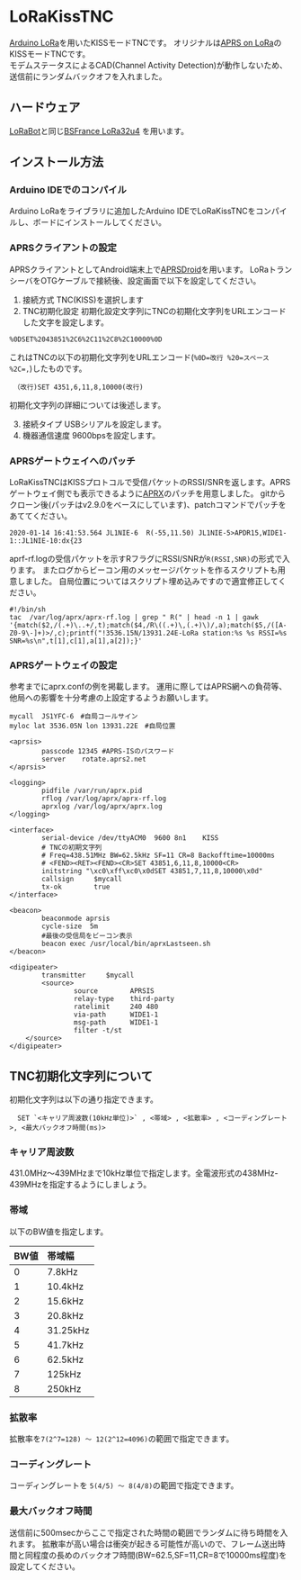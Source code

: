 # LoRaKissTNC

[Arduino LoRa](https://github.com/sandeepmistry/arduino-LoRa/blob/master/README.md)を用いたKISSモードTNCです。
オリジナルは[APRS on LoRa](https://github.com/josefmtd/lora-aprs)のKISSモードTNCです。  
モデムステータスによるCAD(Channel Activity Detection)が動作しないため、送信前にランダムバックオフを入れました。

## ハードウェア
[LoRaBot](https://github.com/w-ockham/LoRaBot/edit/master/README.md)と同じ[BSFrance LoRa32u4](https://bsfrance.fr/lora-long-range/1311-BSFrance-LoRa32u4-1KM-Long-Range-Board-Based-Atmega32u4-433MHz-LoRA-RA02-Module.html)
を用います。

## インストール方法
### Arduino IDEでのコンパイル
Arduino LoRaをライブラリに追加したArduino IDEでLoRaKissTNCをコンパイルし、ボードにインストールしてください。

### APRSクライアントの設定
APRSクライアントとしてAndroid端末上で[APRSDroid](https://aprsdroid.org/)を用います。
LoRaトランシーバをOTGケーブルで接続後、設定画面で以下を設定してください。
1. 接続方式 TNC(KISS)を選択します
2. TNC初期化設定 初期化設定文字列にTNCの初期化文字列をURLエンコードした文字を設定します。
```
%0DSET%2043851%2C6%2C11%2C8%2C10000%0D
```
これはTNCの以下の初期化文字列をURLエンコード(`%0D=改行 %20=スペース %2C=,`)したものです。
```
 （改行)SET 4351,6,11,8,10000(改行)
```
初期化文字列の詳細については後述します。

3. 接続タイプ USBシリアルを設定します。
4. 機器通信速度 9600bpsを設定します。

### APRSゲートウェイへのパッチ
LoRaKissTNCはKISSプロトコルで受信パケットのRSSI/SNRを返します。APRSゲートウェイ側でも表示できるように[APRX](https://github.com/PhirePhly/aprx/blob/master/README)のパッチを用意しました。
gitからクローン後(パッチはv2.9.0をベースにしています)、patchコマンドでパッチをあててください。

```
2020-01-14 16:41:53.564 JL1NIE-6  R(-55,11.50) JL1NIE-5>APDR15,WIDE1-1::JL1NIE-10:dx{23
```

aprf-rf.logの受信パケットを示すRフラグにRSSI/SNRが`R(RSSI,SNR)`の形式で入ります。
またログからビーコン用のメッセージパケットを作るスクリプトも用意しました。
自局位置についてはスクリプト埋め込みですので適宜修正してください。

```
#!/bin/sh
tac  /var/log/aprx/aprx-rf.log | grep " R(" | head -n 1 | gawk '{match($2,/(.+)\..+/,t);match($4,/R\((.+)\,(.+)\)/,a);match($5,/([A-Z0-9\-]+)>/,c);printf("!3536.15N/13931.24E-LoRa station:%s %s RSSI=%s SNR=%s\n",t[1],c[1],a[1],a[2]);}'
```

### APRSゲートウェイの設定
参考までにaprx.confの例を掲載します。
運用に際してはAPRS網への負荷等、他局への影響を十分考慮の上設定するようお願いします。
```
mycall  JS1YFC-6　#自局コールサイン
myloc lat 3536.05N lon 13931.22E　#自局位置

<aprsis>
        passcode 12345 #APRS-ISのパスワード
        server    rotate.aprs2.net
</aprsis>

<logging>
        pidfile /var/run/aprx.pid
        rflog /var/log/aprx/aprx-rf.log
        aprxlog /var/log/aprx/aprx.log
</logging>

<interface>
        serial-device /dev/ttyACM0  9600 8n1    KISS
        # TNCの初期文字列
        # Freq=438.51MHz BW=62.5kHz SF=11 CR=8 Backofftime=10000ms
        # <FEND><RET><FEND><CR>SET 43851,6,11,8,10000<CR>
        initstring "\xc0\xff\xc0\x0dSET 43851,7,11,8,10000\x0d"
        callsign     $mycall
        tx-ok        true
</interface>

<beacon>
        beaconmode aprsis
        cycle-size  5m
        #最後の受信局をビーコン表示
        beacon exec /usr/local/bin/aprxLastseen.sh
</beacon>

<digipeater>
        transmitter     $mycall
        <source>
                source        APRSIS
                relay-type    third-party
                ratelimit     240 480
                via-path      WIDE1-1
                msg-path      WIDE1-1
                filter -t/st
    </source>
</digipeater>
```
## TNC初期化文字列について
初期化文字列は以下の通り指定できます。
```
  SET `<キャリア周波数(10kHz単位)>` , <帯域> , <拡散率> , <コーディングレート>, <最大バックオフ時間(ms)>
  ```
### キャリア周波数
 431.0MHz～439MHzまで10kHz単位で指定します。全電波形式の438MHz-439MHzを指定するようにしましょう。
### 帯域
以下のBW値を指定します。

| BW値 | 帯域幅 |
|:-----|:-------|
|0 | 7.8kHz |
|1 | 10.4kHz |
|2 | 15.6kHz |
|3 | 20.8kHz |
|4 | 31.25kHz |
|5 | 41.7kHz |
|6 | 62.5kHz |
|7 | 125kHz |
|8 | 250kHz |

### 拡散率
拡散率を`7(2^7=128) ～ 12(2^12=4096)`の範囲で指定できます。
### コーディングレート
コーディングレートを `5(4/5) ～ 8(4/8)`の範囲で指定できます。
### 最大バックオフ時間
送信前に500msecからここで指定された時間の範囲でランダムに待ち時間を入れます。
拡散率が高い場合は衝突が起きる可能性が高いので、フレーム送出時間と同程度の長めのバックオフ時間(BW=62.5,SF=11,CR=8で10000ms程度)を設定してください。
